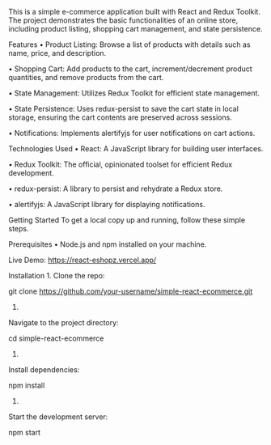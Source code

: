 This is a simple e-commerce application built with React and Redux Toolkit. The project demonstrates the basic functionalities of an online store, including product listing, shopping cart management, and state persistence.

Features
•  Product Listing: Browse a list of products with details such as name, price, and description.

•  Shopping Cart: Add products to the cart, increment/decrement product quantities, and remove products from the cart.

•  State Management: Utilizes Redux Toolkit for efficient state management.

•  State Persistence: Uses redux-persist to save the cart state in local storage, ensuring the cart contents are preserved across sessions.

•  Notifications: Implements alertifyjs for user notifications on cart actions.

Technologies Used
•  React: A JavaScript library for building user interfaces.

•  Redux Toolkit: The official, opinionated toolset for efficient Redux development.

•  redux-persist: A library to persist and rehydrate a Redux store.

•  alertifyjs: A JavaScript library for displaying notifications.

Getting Started
To get a local copy up and running, follow these simple steps.

Prerequisites
•  Node.js and npm installed on your machine.

Live Demo:
https://react-eshopz.vercel.app/

Installation
1. 
Clone the repo:

git clone https://github.com/your-username/simple-react-ecommerce.git

1. 
Navigate to the project directory:

cd simple-react-ecommerce

1. 
Install dependencies:

npm install

1. 
Start the development server:

npm start
